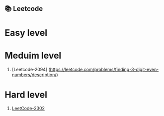 ## 📚 Leetcode ##

# Easy level




# Meduim level
1. [Leetcode-2094] (https://leetcode.com/problems/finding-3-digit-even-numbers/description/)






# Hard level
1. [LeetCode-2302](https://leetcode.com/problems/count-subarrays-with-score-less-than-k/description/?envType=daily-question&envId=2025-04-28)  